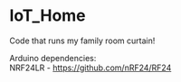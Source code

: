 # IoT_Home
Code that runs my family room curtain!

Arduino dependencies:<br />
NRF24LR - https://github.com/nRF24/RF24
